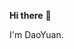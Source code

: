 **Hi there** 👋

I'm DaoYuan.
<!--
- 🤖 A front-end engineer who enjoys open source and developing software and improvement tools.
- 🍚 [umi](https://github.com/umijs/umi) maintainers member.
- 🦄 [ThreeReflections](https://tr.imtxp.cn/) author.
- 📍 成都
-->
<!-- - 💬 公众号:「道源1035」 -->

<!-- If you have any questions, you can add my wechat「txp1035」 consultation.  -->
